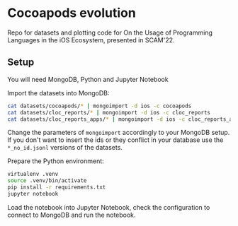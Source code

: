 # Cocoapods evolution

Repo for datasets and plotting code for On the Usage of Programming Languages in the
iOS Ecosystem, presented in SCAM'22.

## Setup

You will need MongoDB, Python and Jupyter Notebook

Import the datasets into MongoDB:

```bash
cat datasets/cocoapods/* | mongoimport -d ios -c cocoapods
cat datasets/cloc_reports/* | mongoimport -d ios -c cloc_reports
cat datasets/cloc_reports_apps/* | mongoimport -d ios -c cloc_reports_apps
```

Change the parameters of `mongoimport` accordingly to your MongoDB setup. If you don't want to insert the 
ids or they conflict in your database use the `*_no_id.jsonl` versions of the datasets.

Prepare the Python environment:

```bash
virtualenv .venv
source .venv/bin/activate
pip install -r requirements.txt
jupyter notebook   
```

Load the notebook into Jupyter Notebook, check the configuration to connect to MongoDB and run the notebook.